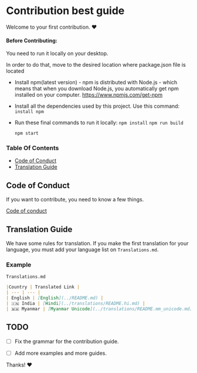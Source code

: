 ﻿# Contribution best guide

Welcome to your first contribution. :heart:

#### Before Contributing:
You need to run it locally on your desktop.

In order to do that, move to the desired location where package.json file is located

- Install npm(latest version) -
    npm is distributed with Node.js - which means that when you download Node.js,
    you automatically get npm installed on your computer.
    https://www.npmjs.com/get-npm
- Install all the dependencies used by this project.
   Use this command:  `install npm`

- Run these final commands to run it locally:
  `npm install`
  `npm run build`
  
  `npm start`

### Table Of Contents
- [Code of Conduct](#code-of-conduct)
- [Translation Guide](#translation-guide)

## Code of Conduct
If you want to contribute, you need to know a few things.

[Code of conduct](../CODE_OF_CONDUCT.md)

## Translation Guide
We have some rules for translation. If you make the first translation for your language, you must add your language list on `Translations.md`.

### Example

`Translations.md`
```markdown
|Country | Translated Link |
| --- | --- |
| English | [English](../README.md) |
| 🇮🇳 India | [Hindi](../translations/README.hi.md) |
| 🇲🇲 Myanmar | [Myanmar Unicode](../translations/README.mm_unicode.md), Myanmar ZawGyi |
```

## TODO
- [ ] Fix the grammar for the contribution guide.
- [ ] Add more examples and more guides.


Thanks! :heart:

